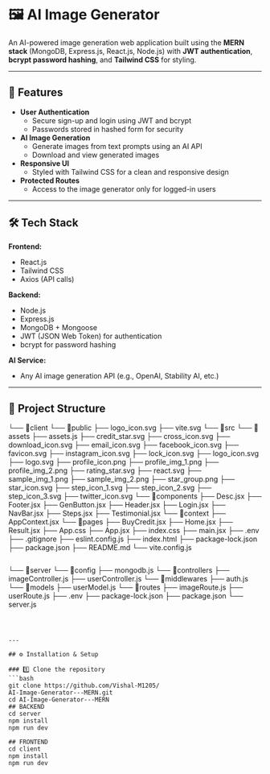 # 🖼️ AI Image Generator

An AI-powered image generation web application built using the **MERN stack** (MongoDB, Express.js, React.js, Node.js) with **JWT authentication**, **bcrypt password hashing**, and **Tailwind CSS** for styling.



---

## 🚀 Features
- **User Authentication**  
  - Secure sign-up and login using JWT and bcrypt 
  - Passwords stored in hashed form for security
- **AI Image Generation**  
  - Generate images from text prompts using an AI API
  - Download and view generated images
- **Responsive UI**  
  - Styled with Tailwind CSS for a clean and responsive design
- **Protected Routes**  
  - Access to the image generator only for logged-in users

---

## 🛠️ Tech Stack
**Frontend:**
- React.js
- Tailwind CSS
- Axios (API calls)

**Backend:**
- Node.js
- Express.js
- MongoDB + Mongoose
- JWT (JSON Web Token) for authentication
- bcrypt for password hashing

**AI Service:**
- Any AI image generation API (e.g., OpenAI, Stability AI, etc.)

---

## 📂 Project Structure
└── 📁client
    └── 📁public
        ├── logo_icon.svg
        ├── vite.svg
    └── 📁src
        └── 📁assets
            ├── assets.js
            ├── credit_star.svg
            ├── cross_icon.svg
            ├── download_icon.svg
            ├── email_icon.svg
            ├── facebook_icon.svg
            ├── favicon.svg
            ├── instagram_icon.svg
            ├── lock_icon.svg
            ├── logo_icon.svg
            ├── logo.svg
            ├── profile_icon.png
            ├── profile_img_1.png
            ├── profile_img_2.png
            ├── rating_star.svg
            ├── react.svg
            ├── sample_img_1.png
            ├── sample_img_2.png
            ├── star_group.png
            ├── star_icon.svg
            ├── step_icon_1.svg
            ├── step_icon_2.svg
            ├── step_icon_3.svg
            ├── twitter_icon.svg
        └── 📁components
            ├── Desc.jsx
            ├── Footer.jsx
            ├── GenButton.jsx
            ├── Header.jsx
            ├── Login.jsx
            ├── NavBar.jsx
            ├── Steps.jsx
            ├── Testimonial.jsx
        └── 📁context
            ├── AppContext.jsx
        └── 📁pages
            ├── BuyCredit.jsx
            ├── Home.jsx
            ├── Result.jsx
        ├── App.css
        ├── App.jsx
        ├── index.css
        ├── main.jsx
    ├── .env
    ├── .gitignore
    ├── eslint.config.js
    ├── index.html
    ├── package-lock.json
    ├── package.json
    ├── README.md
    └── vite.config.js
```
```
└── 📁server
    └── 📁config
        ├── mongodb.js
    └── 📁controllers
        ├── imageController.js
        ├── userController.js
    └── 📁middlewares
        ├── auth.js
    └── 📁models
        ├── userModel.js
    └── 📁routes
        ├── imageRoute.js
        ├── userRoute.js
    ├── .env
    ├── package-lock.json
    ├── package.json
    └── server.js
```



---

## ⚙️ Installation & Setup

### 1️⃣ Clone the repository
```bash
git clone https://github.com/Vishal-M1205/
AI-Image-Generator---MERN.git
cd AI-Image-Generator---MERN
## BACKEND
cd server
npm install
npm run dev

## FRONTEND
cd client
npm install
npm run dev


